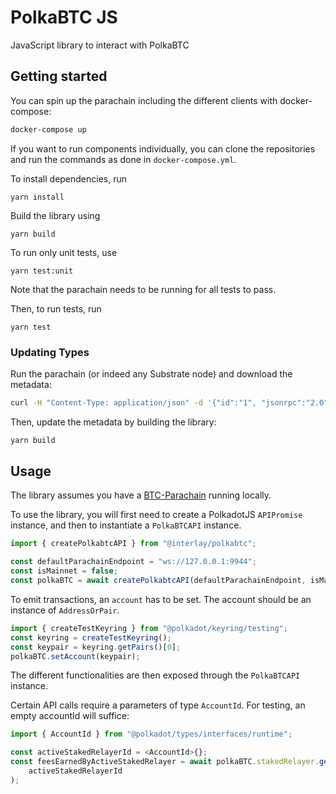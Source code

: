 # PolkaBTC JS

JavaScript library to interact with PolkaBTC

## Getting started

You can spin up the parachain including the different clients with docker-compose:

```bash
docker-compose up
```

If you want to run components individually, you can clone the repositories and run the commands as done in `docker-compose.yml`.

To install dependencies, run

```
yarn install
```

Build the library using

```
yarn build
```

To run only unit tests, use

```
yarn test:unit
```

Note that the parachain needs to be running for all tests to pass.

Then, to run tests, run

```
yarn test
```

### Updating Types

Run the parachain (or indeed any Substrate node) and download the metadata:

```bash
curl -H "Content-Type: application/json" -d '{"id":"1", "jsonrpc":"2.0", "method": "state_getMetadata", "params":[]}' http://localhost:9933 > src/json/parachain.json
```

Then, update the metadata by building the library:

```bash
yarn build
```

## Usage

The library assumes you have a [BTC-Parachain](https://github.com/interlay/btc-parachain) running locally.

To use the library, you will first need to create a PolkadotJS `APIPromise` instance,
and then to instantiate a `PolkaBTCAPI` instance.

```typescript
import { createPolkabtcAPI } from "@interlay/polkabtc";

const defaultParachainEndpoint = "ws://127.0.0.1:9944";
const isMainnet = false;
const polkaBTC = await createPolkabtcAPI(defaultParachainEndpoint, isMainnet);
```

To emit transactions, an `account` has to be set.
The account should be an instance of `AddressOrPair`.

```typescript
import { createTestKeyring } from "@polkadot/keyring/testing";
const keyring = createTestKeyring();
const keypair = keyring.getPairs()[0];
polkaBTC.setAccount(keypair);
```

The different functionalities are then exposed through the `PolkaBTCAPI` instance.


Certain API calls require a parameters of type `AccountId`. For testing, an empty accountId will suffice:

```typescript
import { AccountId } from "@polkadot/types/interfaces/runtime";

const activeStakedRelayerId = <AccountId>{};
const feesEarnedByActiveStakedRelayer = await polkaBTC.stakedRelayer.getFeesEarned(
    activeStakedRelayerId
);
```
